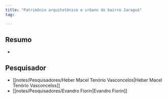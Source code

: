 ```yaml
---
title: "Patrimônio arquitetônico e urbano do bairro Jaraguá"
tag:

---
```


## Resumo
-

## Pesquisador
- [[notes/Pesquisadores/Heber Macel Tenório Vasconcelos|Heber Macel Tenório Vasconcelos]]
- [[notes/Pesquisadores/Evandro Fiorin|Evandro Fiorin]]